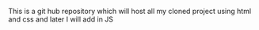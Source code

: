This is a git hub repository which will host all my cloned project using html and css and later I will add in JS
